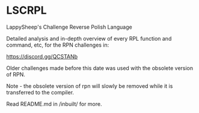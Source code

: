 # LSCRPL
LappySheep's Challenge Reverse Polish Language


Detailed analysis and in-depth overview of every RPL function and command, etc, for the RPN challenges in:

https://discord.gg/QCSTANb

Older challenges made before this date was used with the obsolete version of RPN.

Note - the obsolete version of rpn will slowly be removed while it is transferred to the compiler.

Read README.md in /inbuilt/ for more.
